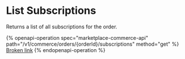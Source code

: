 # List Subscriptions

Returns a list of all subscriptions for the order.

{% openapi-operation spec="marketplace-commerce-api" path="/v1/commerce/orders/{orderId}/subscriptions" method="get" %}
[Broken link](broken-reference)
{% endopenapi-operation %}
